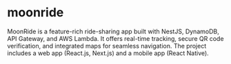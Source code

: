 # moonride
MoonRide is a feature-rich ride-sharing app built with NestJS, DynamoDB, API Gateway, and AWS Lambda. It offers real-time tracking, secure QR code verification, and integrated maps for seamless navigation. The project includes a web app (React.js, Next.js) and a mobile app (React Native).
